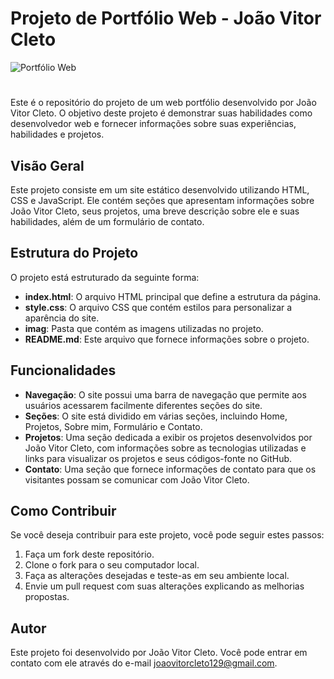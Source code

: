 # Projeto de Portfólio Web - João Vitor Cleto

![Portfólio Web](portifolio-web/imag/web-portfólio.jpg)
#
Este é o repositório do projeto de um web portfólio desenvolvido por João Vitor Cleto. O objetivo deste projeto é demonstrar suas habilidades como desenvolvedor web e fornecer informações sobre suas experiências, habilidades e projetos.

## Visão Geral

Este projeto consiste em um site estático desenvolvido utilizando HTML, CSS e JavaScript. Ele contém seções que apresentam informações sobre João Vitor Cleto, seus projetos, uma breve descrição sobre ele e suas habilidades, além de um formulário de contato.

## Estrutura do Projeto

O projeto está estruturado da seguinte forma:

- **index.html**: O arquivo HTML principal que define a estrutura da página.
- **style.css**: O arquivo CSS que contém estilos para personalizar a aparência do site.
- **imag**: Pasta que contém as imagens utilizadas no projeto.
- **README.md**: Este arquivo que fornece informações sobre o projeto.

## Funcionalidades

- **Navegação**: O site possui uma barra de navegação que permite aos usuários acessarem facilmente diferentes seções do site.
- **Seções**: O site está dividido em várias seções, incluindo Home, Projetos, Sobre mim, Formulário e Contato.
- **Projetos**: Uma seção dedicada a exibir os projetos desenvolvidos por João Vitor Cleto, com informações sobre as tecnologias utilizadas e links para visualizar os projetos e seus códigos-fonte no GitHub.
- **Contato**: Uma seção que fornece informações de contato para que os visitantes possam se comunicar com João Vitor Cleto.

## Como Contribuir

Se você deseja contribuir para este projeto, você pode seguir estes passos:

1. Faça um fork deste repositório.
2. Clone o fork para o seu computador local.
3. Faça as alterações desejadas e teste-as em seu ambiente local.
4. Envie um pull request com suas alterações explicando as melhorias propostas.

## Autor

Este projeto foi desenvolvido por João Vitor Cleto. Você pode entrar em contato com ele através do e-mail [joaovitorcleto129@gmail.com](mailto:joaovitorcleto129@gmail.com).
